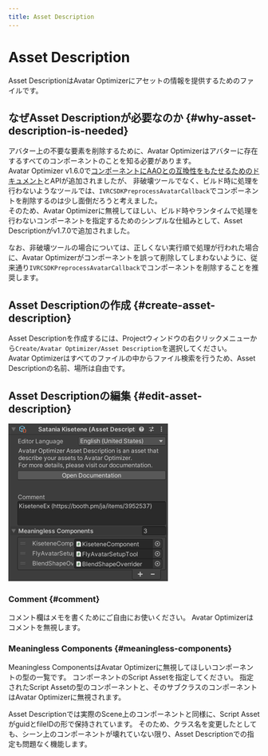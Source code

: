 ```yaml
---
title: Asset Description
---
```


# Asset Description

Asset DescriptionはAvatar Optimizerにアセットの情報を提供するためのファイルです。

## なぜAsset Descriptionが必要なのか {#why-asset-description-is-needed}

アバター上の不要な要素を削除するために、Avatar Optimizerはアバターに存在するすべてのコンポーネントのことを知る必要があります。\
Avatar Optimizer v1.6.0で[コンポーネントにAAOとの互換性をもたせるためのドキュメント][make-component-compatible]とAPIが追加されましたが、
非破壊ツールでなく、ビルド時に処理を行わないようなツールでは、`IVRCSDKPreprocessAvatarCallback`でコンポーネントを削除するのは少し面倒だろうと考えました。\
そのため、Avatar Optimizerに無視してほしい、ビルド時やランタイムで処理を行わないコンポーネントを指定するためのシンプルな仕組みとして、Asset Descriptionがv1.7.0で追加されました。

なお、非破壊ツールの場合については、正しくない実行順で処理が行われた場合に、Avatar Optimizerがコンポーネントを誤って削除してしまわないように、従来通り`IVRCSDKPreprocessAvatarCallback`でコンポーネントを削除することを推奨します。

[make-component-compatible]: ../make-your-components-compatible-with-aao

## Asset Descriptionの作成 {#create-asset-description}

Asset Descriptionを作成するには、Projectウィンドウの右クリックメニューから`Create/Avatar Optimizer/Asset Description`を選択してください。\
Avatar Optimizerはすべてのファイルの中からファイル検索を行うため、Asset Descriptionの名前、場所は自由です。

## Asset Descriptionの編集 {#edit-asset-description}

![asset-description-inspector](asset-description-inspector.png)

### Comment {#comment}

コメント欄はメモを書くためにご自由にお使いください。
Avatar Optimizerはコメントを無視します。

### Meaningless Components {#meaningless-components}

Meaningless ComponentsはAvatar Optimizerに無視してほしいコンポーネントの型の一覧です。
コンポーネントのScript Assetを指定してください。
指定されたScript Assetの型のコンポーネントと、そのサブクラスのコンポーネントはAvatar Optimizerに無視されます。

Asset Descriptionでは実際のScene上のコンポーネントと同様に、Script AssetがguidとfileIDの形で保持されています。
そのため、クラス名を変更したとしても、シーン上のコンポーネントが壊れていない限り、Asset Descriptionでの指定も問題なく機能します。
